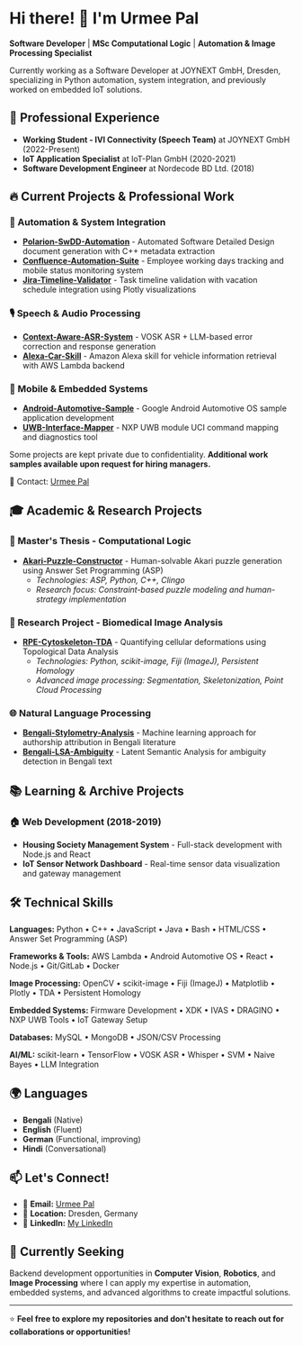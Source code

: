 ﻿# Hi there! 👋 I'm Urmee Pal

**Software Developer** | **MSc Computational Logic** | **Automation & Image Processing Specialist**

Currently working as a Software Developer at JOYNEXT GmbH, Dresden, specializing in Python automation, system integration, and previously worked on embedded IoT solutions. 

## 🚀 Professional Experience
- **Working Student - IVI Connectivity (Speech Team)** at JOYNEXT GmbH (2022-Present)
- **IoT Application Specialist** at IoT-Plan GmbH (2020-2021)
- **Software Development Engineer** at Nordecode BD Ltd. (2018)

## 🔥 Current Projects & Professional Work

### 🤖 Automation & System Integration
- **[Polarion-SwDD-Automation](link-if-available)** - Automated Software Detailed Design document generation with C++ metadata extraction
- **[Confluence-Automation-Suite](link-if-available)** - Employee working days tracking and mobile status monitoring system
- **[Jira-Timeline-Validator](link-if-available)** - Task timeline validation with vacation schedule integration using Plotly visualizations

### 🎙️ Speech & Audio Processing
- **[Context-Aware-ASR-System](link-if-available)** - VOSK ASR + LLM-based error correction and response generation
- **[Alexa-Car-Skill](link-if-available)** - Amazon Alexa skill for vehicle information retrieval with AWS Lambda backend

### 📱 Mobile & Embedded Systems
- **[Android-Automotive-Sample](link-if-available)** - Google Android Automotive OS sample application development
- **[UWB-Interface-Mapper](link-if-available)** - NXP UWB module UCI command mapping and diagnostics tool


Some projects are kept private due to confidentiality. 
**Additional work samples available upon request for hiring managers.**

📧 Contact: [Urmee Pal](mailto:urmeeacademicmsc@gmail.com)

## 🎓 Academic & Research Projects

### 🧠 Master's Thesis - Computational Logic
- **[Akari-Puzzle-Constructor](link-to-thesis-repo)** - Human-solvable Akari puzzle generation using Answer Set Programming (ASP)
  - *Technologies: ASP, Python, C++, Clingo*
  - *Research focus: Constraint-based puzzle modeling and human-strategy implementation*

### 🔬 Research Project - Biomedical Image Analysis
- **[RPE-Cytoskeleton-TDA](link-to-research-repo)** - Quantifying cellular deformations using Topological Data Analysis
  - *Technologies: Python, scikit-image, Fiji (ImageJ), Persistent Homology*
  - *Advanced image processing: Segmentation, Skeletonization, Point Cloud Processing*

### 🌐 Natural Language Processing
- **[Bengali-Stylometry-Analysis](link-if-available)** - Machine learning approach for authorship attribution in Bengali literature
- **[Bengali-LSA-Ambiguity](link-if-available)** - Latent Semantic Analysis for ambiguity detection in Bengali text

## 📚 Learning & Archive Projects

### 🏠 Web Development (2018-2019)
- **Housing Society Management System** - Full-stack development with Node.js and React
- **IoT Sensor Network Dashboard** - Real-time sensor data visualization and gateway management

## 🛠️ Technical Skills

**Languages:** Python • C++ • JavaScript • Java • Bash • HTML/CSS • Answer Set Programming (ASP)

**Frameworks & Tools:** AWS Lambda • Android Automotive OS • React • Node.js • Git/GitLab • Docker

**Image Processing:** OpenCV • scikit-image • Fiji (ImageJ) • Matplotlib • Plotly • TDA • Persistent Homology

**Embedded Systems:** Firmware Development • XDK • IVAS • DRAGINO • NXP UWB Tools • IoT Gateway Setup

**Databases:** MySQL • MongoDB • JSON/CSV Processing

**AI/ML:** scikit-learn • TensorFlow • VOSK ASR • Whisper • SVM • Naive Bayes • LLM Integration

## 🌍 Languages
- **Bengali** (Native)
- **English** (Fluent)
- **German** (Functional, improving)
- **Hindi** (Conversational)

## 📫 Let's Connect!
- 📧 **Email:** [Urmee Pal](mailto:urmeeacademicmsc@gmail.com)
- 📍 **Location:** Dresden, Germany
- 💼 **LinkedIn:** [My LinkedIn](https://www.linkedin.com/in/urmee-pal)

## 🎯 Currently Seeking
Backend development opportunities in **Computer Vision**, **Robotics**, and **Image Processing** where I can apply my expertise in automation, embedded systems, and advanced algorithms to create impactful solutions.

---

⭐ **Feel free to explore my repositories and don't hesitate to reach out for collaborations or opportunities!**
